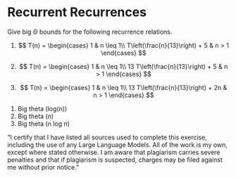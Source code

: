 # Recurrent Recurrences

Give big $\Theta$ bounds for the following recurrence relations.

1.  $$
    T(n) =
        \begin{cases}
            1 & n \leq 1\\
            T\left(\frac{n}{13}\right) + 5 & n > 1
        \end{cases}
    $$

2.  $$
    T(n) =
        \begin{cases}
            1 & n \leq 1\\
            13 T\left(\frac{n}{13}\right) + 5 & n > 1
        \end{cases}
    $$

3.  $$
    T(n) =
        \begin{cases}
            1 & n \leq 1\\
            13 T\left(\frac{n}{13}\right) + 2n & n > 1
        \end{cases}
    $$

1) Big theta (log(n))
2) Big theta (n)
3) Big theta (n log n)

"I certify that I have listed all sources used to complete this exercise, including the use of any Large Language Models. All of the work is my own, except where stated otherwise. I am aware that plagiarism carries severe penalties and that if plagiarism is suspected, charges may be filed against me without prior notice."
